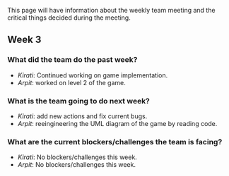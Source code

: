This page will have information about the weekly team meeting and the critical things decided during the meeting.


## Week 3


### What did the team do the past week?

* *Kirati*: Continued working on game implementation.
* *Arpit*: worked on level 2 of the game.

### What is the team going to do next week?
* *Kirati*: add new actions and fix current bugs.
* *Arpit*: reeingineering the UML diagram of the game by reading code.


### What are the current blockers/challenges the team is facing?
* *Kirati*: No blockers/challenges this week.
* *Arpit*: No blockers/challenges this week.

